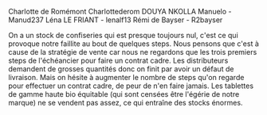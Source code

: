 Charlotte de Romémont Charlottederom
DOUYA NKOLLA Manuelo - Manud237
Léna LE FRIANT - lenalf13
Rémi de Bayser - R2bayser

   On a un stock de confiseries qui est presque toujours nul, c'est ce qui provoque notre faillite au bout de quelques steps. Nous pensons que c'est à cause de la stratégie de vente car nous ne regardons que les trois premiers steps de l'échéancier pour faire un contrat cadre. Les distributeurs demandent de grosses quantités donc on finit par avoir un défaut de livraison. Mais on hésite à augmenter le nombre de steps qu'on regarde pour effectuer un contrat cadre, de peur de n'en faire jamais.
   Les tablettes de gamme haute bio équitable (qui sont censées être l'égérie de notre marque) ne se vendent pas assez, ce qui entraîne des stocks énormes.